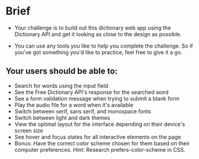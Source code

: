# Brief
- Your challenge is to build out this dictionary web app using the Dictionary API and get it looking as close to the design as possible.

- You can use any tools you like to help you complete the challenge. So if you've got something you'd like to practice, feel free to give it a go.

## Your users should be able to:

- Search for words using the input field
- See the Free Dictionary API's response for the searched word
- See a form validation message when trying to submit a blank form
- Play the audio file for a word when it's available
- Switch between serif, sans serif, and monospace fonts
- Switch between light and dark themes
- View the optimal layout for the interface depending on their device's screen size
- See hover and focus states for all interactive elements on the page
- Bonus: Have the correct color scheme chosen for them based on their computer preferences. Hint: Research prefers-color-scheme in CSS.
